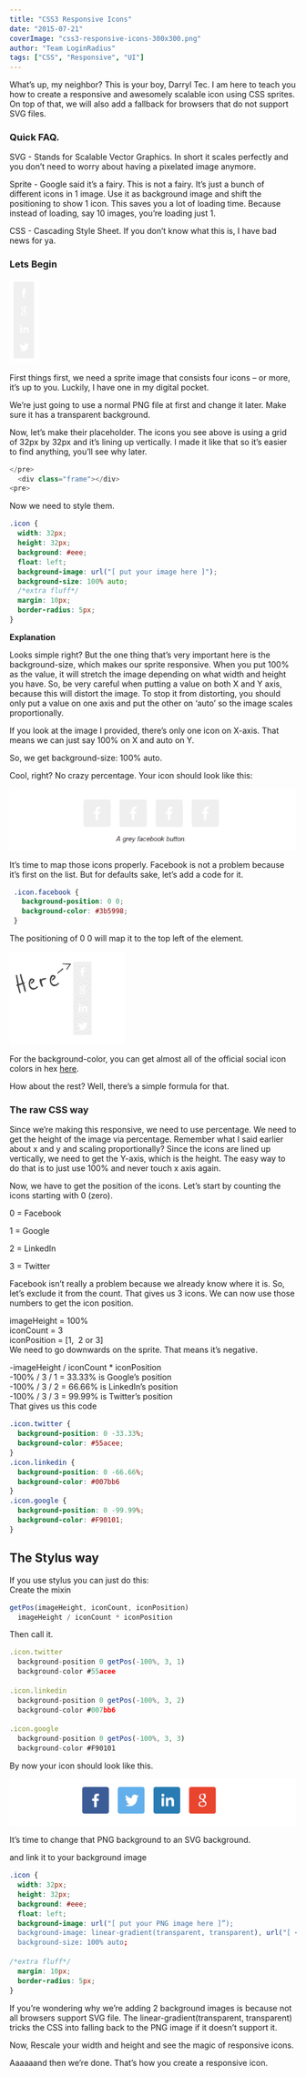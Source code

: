 ```yaml
---
title: "CSS3 Responsive Icons"
date: "2015-07-21"
coverImage: "css3-responsive-icons-300x300.png"
author: "Team LoginRadius"
tags: ["CSS", "Responsive", "UI"]
---
```


What’s up, my neighbor? This is your boy, Darryl Tec. I am here to teach you how to create a responsive and awesomely scalable icon using CSS sprites. On top of that, we will also add a fallback for browsers that do not support SVG files.

### Quick FAQ.

SVG - Stands for Scalable Vector Graphics. In short it scales perfectly and you don’t need to worry about having a pixelated image anymore.

Sprite - Google said it’s a fairy. This is not a fairy. It’s just a bunch of different icons in 1 image. Use it as background image and shift the positioning to show 1 icon. This saves you a lot of loading time. Because instead of loading, say 10 images, you’re loading just 1.

CSS - Cascading Style Sheet. If you don’t know what this is, I have bad news for ya.

### Lets Begin

![icons](icons.png)

First things first, we need a sprite image that consists four icons – or more, it’s up to you. Luckily, I have one in my digital pocket.  

We’re just going to use a normal PNG file at first and change it later. Make sure it has a transparent background.

Now, let’s make their placeholder. The icons you see above is using a grid of 32px by 32px and it’s lining up vertically. I made it like that so it’s easier to find anything, you’ll see why later.

  ```js
  </pre>
    <div class="frame"></div>
  <pre>
  ```

Now we need to style them.

```css
.icon {
  width: 32px;
  height: 32px;
  background: #eee;
  float: left;
  background-image: url("[ put your image here ]");
  background-size: 100% auto;
  /*extra fluff*/
  margin: 10px;
  border-radius: 5px;
}

```

  
**Explanation**

Looks simple right? But the one thing that’s very important here is the background-size, which makes our sprite responsive. When you put 100% as the value, it will stretch the image depending on what width and height you have. So, be very careful when putting a value on both X and Y axis, because this will distort the image. To stop it from distorting, you should only put a value on one axis and put the other on ‘auto’ so the image scales proportionally.

If you look at the image I provided, there’s only one icon on X-axis. That means we can just say 100% on X and auto on Y.

So, we get background-size: 100% auto.

Cool, right? No crazy percentage. Your icon should look like this:

![facebook-icon](facebook-icon.png)

It’s time to map those icons properly. Facebook is not a problem because it’s first on the list. But for defaults sake, let’s add a code for it.

 ```CSS
  .icon.facebook {
    background-position: 0 0;
    background-color: #3b5998;
  }
 ```

The positioning of 0 0 will map it to the top left of the element.

![here-icon](here-icon.png)

For the background-color, you can get almost all of the official social icon colors in hex [here](/blog/social-media-colors-hex/).

How about the rest? Well, there’s a simple formula for that.

### The raw CSS way

Since we’re making this responsive, we need to use percentage. We need to get the height of the image via percentage. Remember what I said earlier about x and y and scaling proportionally? Since the icons are lined up vertically, we need to get the Y-axis, which is the height. The easy way to do that is to just use 100% and never touch x axis again.

Now, we have to get the position of the icons. Let’s start by counting the icons starting with 0 (zero).

0 = Facebook

1 = Google

2 = LinkedIn

3 = Twitter

Facebook isn’t really a problem because we already know where it is. So, let’s exclude it from the count. That gives us 3 icons. We can now use those numbers to get the icon position.

imageHeight = 100%  
iconCount = 3  
iconPosition = \[1,  2 or 3\]  
We need to go downwards on the sprite. That means it’s negative.

\-imageHeight / iconCount \* iconPosition  
\-100% / 3 / 1 = 33.33% is Google’s position  
\-100% / 3 / 2 = 66.66% is LinkedIn’s position  
\-100% / 3 / 3 = 99.99% is Twitter’s position  
That gives us this code

```css
.icon.twitter {
  background-position: 0 -33.33%;
  background-color: #55acee;
}
.icon.linkedin {
  background-position: 0 -66.66%;
  background-color: #007bb6
}
.icon.google {
  background-position: 0 -99.99%;
  background-color: #F90101;
}

```

##   The Stylus way

If you use stylus you can just do this:  
Create the mixin

```javascript
getPos(imageHeight, iconCount, iconPosition)
  imageHeight / iconCount * iconPosition
```
  
Then call it.

```javascript
.icon.twitter
  background-position 0 getPos(-100%, 3, 1)
  background-color #55acee
 
.icon.linkedin
  background-position 0 getPos(-100%, 3, 2)
  background-color #007bb6
 
.icon.google
  background-position 0 getPos(-100%, 3, 3)
  background-color #F90101

```
  
By now your icon should look like this.

![color-icons](color-icons.png)

It’s time to change that PNG background to an SVG background.

and link it to your background image

```css
.icon {
  width: 32px;
  height: 32px;
  background: #eee;
  float: left;
  background-image: url("[ put your PNG image here ]”);
  background-image: linear-gradient(transparent, transparent), url("[ <b>put your SVG image here</b> ]”);
  background-size: 100% auto;
 
/*extra fluff*/
  margin: 10px;
  border-radius: 5px;
}
```  

If you’re wondering why we’re adding 2 background images is because not all browsers support SVG file. The linear-gradient(transparent, transparent) tricks the CSS into falling back to the PNG image if it doesn’t support it.

Now, Rescale your width and height and see the magic of responsive icons.

Aaaaaand then we’re done. That’s how you create a responsive icon.
